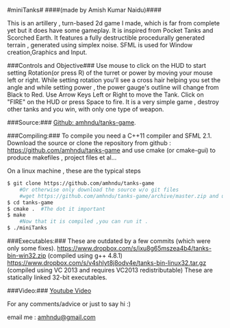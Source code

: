 #miniTanks#
####(made by Amish Kumar Naidu)####

This is an artillery , turn-based 2d game I made, which is far from complete yet but it does have some gameplay.
It is inspired from Pocket Tanks and Scorched Earth.
It features a fully destructible procedurally generated terrain , generated using simplex noise.
SFML is used for Window creation,Graphics and Input.

###Controls and Objective###
Use mouse to click on the HUD to start setting Rotation(or press R) of the turret or power by moving your mouse left or right.
While setting rotation you'll see a cross hair helping you set the angle and
while setting power , the power gauge's outline will change from Black to Red.
Use Arrow Keys Left or Right to move the Tank.
Click on "FIRE" on the HUD or press Space to fire.
It is a very simple game , destroy other tanks and you win, with only one type of weapon.

###Source:###
[Github: amhndu/tanks-game](https://github.com/amhndu/tanks-game).

###Compiling:###
To compile you need a C++11 compiler and SFML 2.1.
Download the source or clone the repository from github :
https://github.com/amhndu/tanks-game
and use cmake (or cmake-gui) to produce makefiles , project files et al...

On a linux machine , these are the typical steps
```sh
$ git clone https://github.com/amhndu/tanks-game
    #Or otherwise only download the source w/o git files
    #wget https://github.com/amhndu/tanks-game/archive/master.zip and unzip
$ cd tanks-game
$ cmake .  #The dot it important
$ make
    #Now that it is compiled ,you can run it .
$ ./miniTanks
```

###Executables:###
These are outdated by a few commits (which were only some fixes).
https://www.dropbox.com/s/ixu8g65mszea4b4/tanks-bin-win32.zip (compiled using g++ 4.8.1)
https://www.dropbox.com/s/v4shlyt8j8odv4e/tanks-bin-linux32.tar.gz (compiled using VC 2013 and requires VC2013 redistributable)
These are statically linked 32-bit executables.

###Video:###
[Youtube Video](http://www.youtube.com/watch?v=YbG_ej2fQKE)

For any comments/advice or just to say hi :)

email me : amhndu@gmail.com
